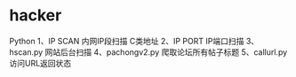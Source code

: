# hacker

Python
 1、IP SCAN    内网IP段扫描 C类地址
 2、IP PORT    IP端口扫描
 3、hscan.py  网站后台扫描
 4、pachongv2.py  爬取论坛所有帖子标题
 5、callurl.py    访问URL返回状态
